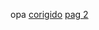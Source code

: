opa
<a href="https://vinicius-melo-01.github.io/pasta-html-css/desafio/Nova pasta/jeito certo.html"> corigido</a>
<a href="https://vinicius-melo-01.github.io/pasta-html-css/desafio/ex011/EX011.html"> pag 2</a>
